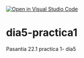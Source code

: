 [![Open in Visual Studio Code](https://classroom.github.com/assets/open-in-vscode-f059dc9a6f8d3a56e377f745f24479a46679e63a5d9fe6f495e02850cd0d8118.svg)](https://classroom.github.com/online_ide?assignment_repo_id=7359289&assignment_repo_type=AssignmentRepo)
# dia5-practica1
Pasantia 22.1 practica 1- día5
